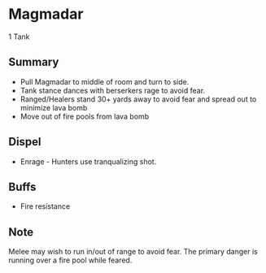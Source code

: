 # Magmadar

1 Tank

## Summary
* Pull Magmadar to middle of room and turn to side.
* Tank stance dances with berserkers rage to avoid fear.
* Ranged/Healers stand 30+ yards away to avoid fear and spread out to minimize lava bomb
* Move out of fire pools from lava bomb

## Dispel
* Enrage - Hunters use tranqualizing shot.

## Buffs
* Fire resistance

## Note
Melee may wish to run in/out of range to avoid fear. The primary danger is running over a fire pool while feared.
